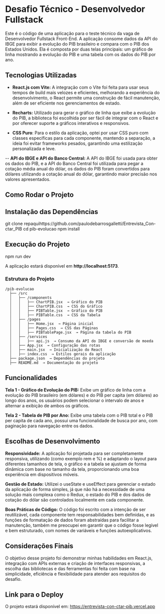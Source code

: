 # Desafio Técnico - Desenvolvedor Fullstack

Este é o código de uma aplicação para o teste técnico da vaga de Desenvolvedor Fullstack Front-End. A aplicação consome dados da API do IBGE para exibir a evolução do PIB brasileiro e compara com o PIB dos Estados Unidos. Ela é composta por duas telas principais: um gráfico de linha mostrando a evolução do PIB e uma tabela com os dados do PIB por ano.

## Tecnologias Utilizadas

- **React.js com Vite:** A integração com o Vite foi feita para usar seus tempos de build mais velozes e eficientes, melhorando a experiência do desenvolvimento, o React permite uma construção de fácil manutenção, além de ser eficiente nos gerenciamentos de estado.

- **Recharts:** Utilizado para gerar o gráfico de linha que exibe a evolução do PIB, a biblioteca foi escolhida por ser fácil de integrar com o React e por oferecer suporte a gráficos interativos e responsivos.

- **CSS Puro**: Para o estilo da aplicação, optei por usar CSS puro com classes específicas para cada componente, mantendo a separação, a ideia foi evitar frameworks pesados, garantindo uma estilização personalizada e leve.

-- **API do IBGE e API do Banco Central:** A API do IBGE foi usada para obter os dados do PIB, e a API do Banco Central foi utilizada para pegar a cotação média anual do dólar, os dados do PIB foram convertidos para dólares utilizando a cotação anual do dólar, garantindo maior precisão nos valores apresentados.

## Como Rodar o Projeto

## Instalação das Dependências

git clone repaquihttps://github.com/paulodebarrosgalletti/Entrevista_Con-ctar_PIB
cd pib-evolucao
npm install


## Execução do Projeto

npm run dev

A aplicação estará disponível em **http://localhost:5173**.


### Estrutura do Projeto

```
/pib-evolucao
  ├── /src
  │   ├── /components
  │   │   ├── ChartPIB.jsx  → Gráfico do PIB
  │   │   ├── ChartPIB.css  → CSS do Gráfico
  │   │   ├── PIBTable.jsx  → Gráfico do PIB
  │   │   ├── PIBTable.css  → CSS da Tabela 
  │   ├── /pages
  │   │   ├── Home.jsx  → Página inicial
  │   │   ├── Pages.css  → CSS das Páginas
  │   │   ├── PIBTablePage.jsx  → Página da tabela do PIB
  │   ├── /services
  │   │   ├── api.js  → Consumo da API do IBGE e conversão de moeda
  │   ├── App.jsx  → Configuração das rotas
  │   ├── main.jsx  → Inicialização do React
  │   ├── index.css  → Estilos gerais da aplicação
  ├── package.json  → Dependências do projeto
  ├── README.md  → Documentação do projeto
```

## Funcionalidades

**Tela 1 - Gráfico de Evolução do PIB:**
Exibe um gráfico de linha com a evolução do PIB brasileiro (em dólares) e do PIB per capita (em dólares) ao longo dos anos, os usuários podem selecionar o intervalo de anos e alternar a exibição de ambos os gráficos.

**Tela 2 - Tabela de PIB por Ano:**
Exibe uma tabela com o PIB total e o PIB per capita de cada ano, possui uma funcionalidade de busca por ano, com paginação para navegação entre os dados.

## Escolhas de Desenvolvimento

**Responsividade:** A aplicação foi projetada para ser completamente responsiva, utilizando (como exemplo rem e %) e adaptando o layout para diferentes tamanhos de tela, o gráfico e a tabela se ajustam de forma dinâmica com base no tamanho da tela, proporcionando uma boa experiência em dispositivos móveis.

**Gestão de Estado:** Utilizei o useState e useEffect para gerenciar o estado da aplicação de forma simples, já que não há a necessidade de uma solução mais complexa como o Redux, o estado do PIB e dos dados de cotação do dólar são controlados localmente em cada componente.

**Boas Práticas de Código:** O código foi escrito com a intenção de ser reutilizável, cada componente tem responsabilidades bem definidas, e as funções de formatação de dados foram abstraídas para facilitar a manutenção, também me preocupei em garantir que o código fosse legível e bem estruturado, com nomes de variáveis e funções autoexplicativos.


## Considerações Finais

O objetivo desse projeto foi demonstrar minhas habilidades em React.js, integração com APIs externas e criação de interfaces responsivas, a escolha das bibliotecas e das ferramentas foi feita com base na simplicidade, eficiência e flexibilidade para atender aos requisitos do desafio.

## Link para o Deploy
O projeto estará disponível em:
https://entrevista-con-ctar-pib.vercel.app